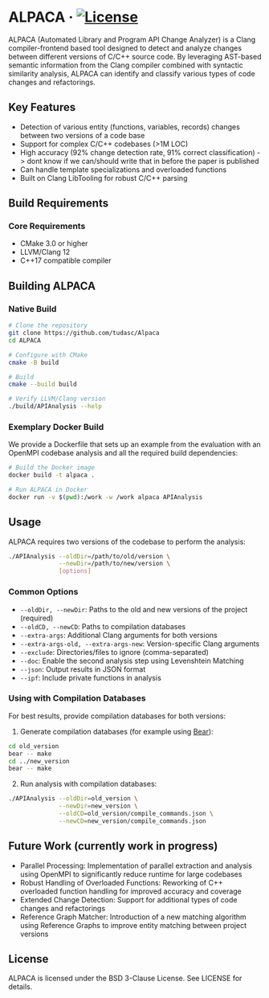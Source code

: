 # ALPACA &middot; [![License](https://img.shields.io/badge/License-BSD%203--Clause-blue.svg)](https://opensource.org/licenses/BSD-3-Clause)


ALPACA (Automated Library and Program API Change Analyzer) is a Clang compiler-frontend based tool designed to detect and analyze changes between different versions of C/C++ source code. By leveraging AST-based semantic information from the Clang compiler combined with syntactic similarity analysis, ALPACA can identify and classify various types of code changes and refactorings.

## Key Features

- Detection of various entity (functions, variables, records) changes between two versions of a code base
- Support for complex C/C++ codebases (>1M LOC)
- High accuracy (92% change detection rate, 91% correct classification) -> dont know if we can/should write that in before the paper is published
- Can handle template specializations and overloaded functions
- Built on Clang LibTooling for robust C/C++ parsing

## Build Requirements

### Core Requirements
- CMake 3.0 or higher
- LLVM/Clang 12
- C++17 compatible compiler

## Building ALPACA

### Native Build

```bash
# Clone the repository
git clone https://github.com/tudasc/Alpaca
cd ALPACA

# Configure with CMake
cmake -B build

# Build
cmake --build build

# Verify LLVM/Clang version
./build/APIAnalysis --help
```

### Exemplary Docker Build

We provide a Dockerfile that sets up an example from the evaluation with an OpenMPI codebase analysis and all the required build dependencies:

```bash
# Build the Docker image
docker build -t alpaca .

# Run ALPACA in Docker
docker run -v $(pwd):/work -w /work alpaca APIAnalysis
```

## Usage

ALPACA requires two versions of the codebase to perform the analysis:

```bash
./APIAnalysis --oldDir=/path/to/old/version \
              --newDir=/path/to/new/version \
              [options]
```

### Common Options

- `--oldDir, --newDir`: Paths to the old and new versions of the project (required)
- `--oldCD, --newCD`: Paths to compilation databases
- `--extra-args`: Additional Clang arguments for both versions
- `--extra-args-old, --extra-args-new`: Version-specific Clang arguments
- `--exclude`: Directories/files to ignore (comma-separated)
- `--doc`: Enable the second analysis step using Levenshtein Matching
- `--json`: Output results in JSON format
- `--ipf`: Include private functions in analysis

### Using with Compilation Databases

For best results, provide compilation databases for both versions:

1. Generate compilation databases (for example using [Bear](https://github.com/rizsotto/Bear)):
```bash
cd old_version
bear -- make
cd ../new_version
bear -- make
```

2. Run analysis with compilation databases:
```bash
./APIAnalysis --oldDir=old_version \
              --newDir=new_version \
              --oldCD=old_version/compile_commands.json \
              --newCD=new_version/compile_commands.json
```

## Future Work (currently work in progress)

- Parallel Processing: Implementation of parallel extraction and analysis using OpenMPI to significantly reduce runtime for large codebases
- Robust Handling of Overloaded Functions: Reworking of C++ overloaded function handling for improved accuracy and coverage
- Extended Change Detection: Support for additional types of code changes and refactorings
- Reference Graph Matcher: Introduction of a new matching algorithm using Reference Graphs to improve entity matching between project versions

## License

ALPACA is licensed under the BSD 3-Clause License. See LICENSE for details.
